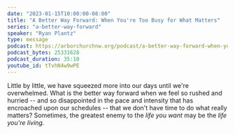 ```yaml
---
date: "2023-01-15T10:00:00-08:00"
title: "A Better Way Forward: When You're Too Busy for What Matters"
series: "a-better-way-forward"
speaker: "Ryan Plantz"
type: message
podcast: https://arborchurchnw.org/podcast/a-better-way-forward-when-youre-too-busy-for-what-matters.mp3
podcast_bytes: 25331628
podcast_duration: 35:10
youtube_id: tTvhN4w9wPE
---
```


Little by little, we have squeezed more into our days until we're overwhelmed. What is the better way forward when we feel so rushed and hurried -- and so disappointed in the pace and intensity that has encroached upon our schedules -- that we don't have time to do what really matters? Sometimes, the greatest enemy to the *life you want* may be the *life you're living.*
